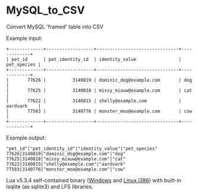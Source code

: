 # MySQL_to_CSV
Convert MySQL 'framed' table into CSV   

Example input:
```
+-------------+------------------+-------------------------------+-------------+
| pet_id      | pet_identity_id  | identity_value                | pet_species |
+-------------+------------------+-------------------------------+-------------+
|       77626 |          3140819 | dominic_dog@example.com       | dog         |
|       77625 |          3140818 | missy_miauw@example.com       | cat         |
|       77622 |          3140815 | shelly@example.com            | aardvark    |
|       77583 |          3140776 | monster_moo@example.com       | cow         |
+-------------+------------------+-------------------------------+-------------+
```
Example output:
```
"pet_id"|"pet_identity_id"|"identity_value"|"pet_species"
77626|3140819|"dominic_dog@example.com"|"dog"
77625|3140818|"missy_miauw@example.com"|"cat"
77622|3140815|"shelly@example.com"|"aardvark"
77583|3140776|"monster_moo@example.com"|"cow"
```

Lua v5.3.4 self-contained binary ([Windows](http://www.aspisys.com/lua.exe) and [Linux i386](http://www.aspisys.com/lua)) with built-in lsqlite (as sqlite3) and LFS libraries.
